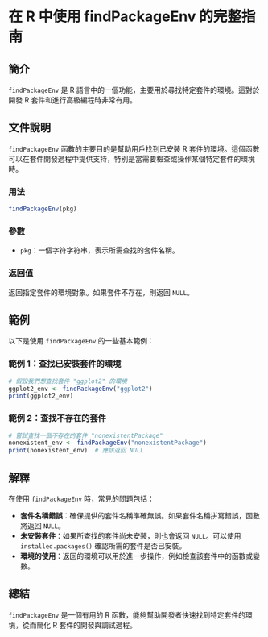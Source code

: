 <!--
Meta Description: # 在 R 中使用 findPackageEnv 的完整指南 ## 簡介 `findPackageEnv` 是 R 語言中的一個功能，主要用於尋找特定套件的環境。這對於開發 R 套件和進行高級編程時非常有用。 ## 文件說明 `findPackageEnv` 函數的主要目的是幫助用戶找到已安裝 R ...
Meta Keywords: findpackageenv, null, pkg, ggplot2, ggplot2_env
-->

# 在 R 中使用 findPackageEnv 的完整指南

## 簡介
`findPackageEnv` 是 R 語言中的一個功能，主要用於尋找特定套件的環境。這對於開發 R 套件和進行高級編程時非常有用。

## 文件說明
`findPackageEnv` 函數的主要目的是幫助用戶找到已安裝 R 套件的環境。這個函數可以在套件開發過程中提供支持，特別是當需要檢查或操作某個特定套件的環境時。

### 用法
```R
findPackageEnv(pkg)
```

### 參數
- `pkg`：一個字符字符串，表示所需查找的套件名稱。

### 返回值
返回指定套件的環境對象。如果套件不存在，則返回 `NULL`。

## 範例
以下是使用 `findPackageEnv` 的一些基本範例：

### 範例 1：查找已安裝套件的環境
```R
# 假設我們想查找套件 "ggplot2" 的環境
ggplot2_env <- findPackageEnv("ggplot2")
print(ggplot2_env)
```

### 範例 2：查找不存在的套件
```R
# 嘗試查找一個不存在的套件 "nonexistentPackage"
nonexistent_env <- findPackageEnv("nonexistentPackage")
print(nonexistent_env)  # 應該返回 NULL
```

## 解釋
在使用 `findPackageEnv` 時，常見的問題包括：

- **套件名稱錯誤**：確保提供的套件名稱準確無誤。如果套件名稱拼寫錯誤，函數將返回 `NULL`。
- **未安裝套件**：如果所查找的套件尚未安裝，則也會返回 `NULL`。可以使用 `installed.packages()` 確認所需的套件是否已安裝。
- **環境的使用**：返回的環境可以用於進一步操作，例如檢查該套件中的函數或變數。

## 總結
`findPackageEnv` 是一個有用的 R 函數，能夠幫助開發者快速找到特定套件的環境，從而簡化 R 套件的開發與調試過程。